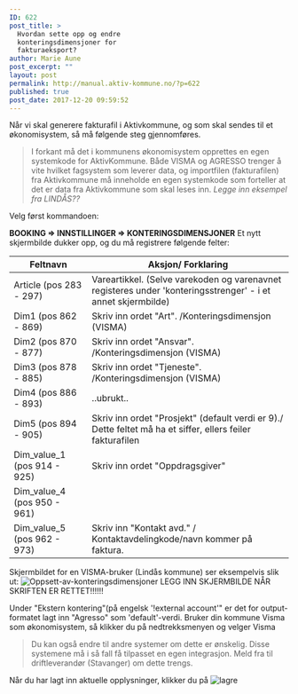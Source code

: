 ```yaml
---
ID: 622
post_title: >
  Hvordan sette opp og endre
  konteringsdimensjoner for
  fakturaeksport?
author: Marie Aune
post_excerpt: ""
layout: post
permalink: http://manual.aktiv-kommune.no/?p=622
published: true
post_date: 2017-12-20 09:59:52
---
```

Når vi skal generere fakturafil i Aktivkommune, og som skal sendes til et økonomisystem, så må følgende steg gjennomføres. 

>I forkant må det i kommunens økonomisystem opprettes en egen systemkode for AktivKommune. Både VISMA og AGRESSO trenger å vite hvilket fagsystem som leverer data, og importfilen (fakturafilen) fra Aktivkommune må inneholde en egen systemkode som forteller at det er data fra Aktivkommune som skal leses inn. <em>Legge inn eksempel fra LINDÅS??</em>

Velg først kommandoen:

<strong>BOOKING => INNSTILLINGER => KONTERINGSDIMENSJONER</strong>
Et nytt skjermbilde dukker opp, og du må registrere følgende felter:

Feltnavn   |   Aksjon/ Forklaring
-------------------------------|----------------------------------------------
Article (pos 283 - 297)| Vareartikkel. (Selve varekoden og varenavnet registeres under 'konteringsstrenger' - i et annet skjermbilde)
Dim1 (pos 862 - 869)|Skriv inn ordet "Art". /Konteringsdimensjon (VISMA)
Dim2 (pos 870 - 877)|Skriv inn ordet "Ansvar". /Konteringsdimensjon (VISMA)
Dim3 (pos 878 - 885)|Skriv inn ordet "Tjeneste". /Konteringsdimensjon (VISMA)
Dim4 (pos 886 - 893)|..ubrukt..
Dim5 (pos 894 - 905)|Skriv inn ordet "Prosjekt" (default verdi er 9)./ Dette feltet må ha et siffer, ellers feiler fakturafilen
Dim_value_1 (pos 914 - 925)|Skriv inn ordet "Oppdragsgiver"
Dim_value_4 (pos 950 - 961)|
Dim_value_5 (pos 962 - 973)|Skriv inn "Kontakt avd." / Kontaktavdelingkode/navn kommer på faktura.


Skjermbildet for en VISMA-bruker (Lindås kommune) ser eksempelvis slik ut: 
![Oppsett-av-konteringsdimensjoner](http://manual.aktiv-kommune.no/wp-content/uploads/2018/06/Oppsett-av-konteringsdimensjoner.png)
LEGG INN SKJERMBILDE NÅR SKRIFTEN ER RETTET!!!!!!

Under "Ekstern kontering"(på engelsk '!external account'" er det for output-formatet lagt inn "Agresso" som 'default'-verdi. Bruker din kommune Visma som økonomisystem, så klikker du på nedtrekksmenyen og velger Visma 

>Du kan også endre til andre systemer om dette er ønskelig. Disse systemene må i så fall få tilpasset en egen integrasjon. Meld fra til driftleverandør (Stavanger) om dette trengs. 



Når du har lagt inn aktuelle opplysninger, klikker du på 
![lagre](http://manual.aktiv-kommune.no/wp-content/uploads/2017/12/lagre.png)